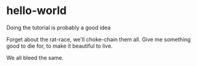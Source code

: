 # hello-world
Doing the tutorial is probably a good idea


Forget about the rat-race, we'll choke-chain them all. Give me something good to die for, to make it beautiful to live.

We all bleed the same.
